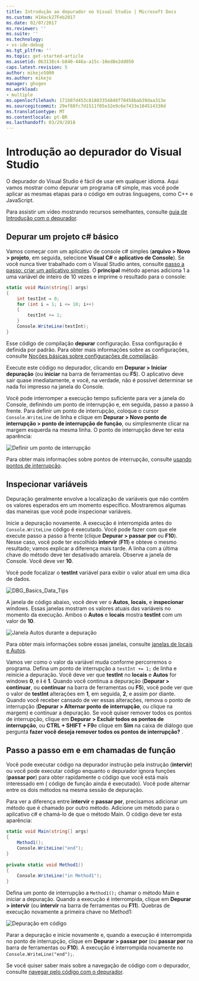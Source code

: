```yaml
---
title: Introdução ao depurador no Visual Studio | Microsoft Docs
ms.custom: H1Hack27Feb2017
ms.date: 02/07/2017
ms.reviewer: ''
ms.suite: ''
ms.technology:
- vs-ide-debug
ms.tgt_pltfrm: ''
ms.topic: get-started-article
ms.assetid: 0b3138c4-b840-446a-a15c-10ed8e2dd050
caps.latest.revision: 5
author: mikejo5000
ms.author: mikejo
manager: ghogen
ms.workload:
- multiple
ms.openlocfilehash: 171b07d453c81883354848f70458bab39daa313e
ms.sourcegitcommit: 29ef88fc7d1511f05e32e9c6e7433e184514330d
ms.translationtype: MT
ms.contentlocale: pt-BR
ms.lasthandoff: 03/29/2018
---
```

# <a name="get-started-with-the-visual-studio-debugger"></a>Introdução ao depurador do Visual Studio
O depurador do Visual Studio é fácil de usar em qualquer idioma. Aqui vamos mostrar como depurar um programa c# simple, mas você pode aplicar as mesmas etapas para o código em outras linguagens, como C++ e JavaScript.

Para assistir um vídeo mostrando recursos semelhantes, consulte [guia de Introdução com o depurador](https://www.youtube.com/watch?v=FtGCi5j30YU&list=PLReL099Y5nRfw6VNvzMkv0sabT2crbSpK&index=6).
  
##  <a name="BKMK_Start_debugging_a_VS_project"></a> Depurar um projeto c# básico  
 Vamos começar com um aplicativo de console c# simples (**arquivo > Novo > projeto**, em seguida, selecione **Visual C#** e **aplicativo de Console**). Se você nunca tiver trabalhado com o Visual Studio antes, consulte [passo a passo: criar um aplicativo simples](../ide/walkthrough-create-a-simple-application-with-visual-csharp-or-visual-basic.md). O **principal** método apenas adiciona 1 a uma variável de inteiro de 10 vezes e imprime o resultado para o console:  
  
```csharp  
static void Main(string[] args)  
{  
    int testInt = 0;  
    for (int i = 1; i <= 10; i++)  
    {  
        testInt += 1;  
    }  
    Console.WriteLine(testInt);  
}  
```  
  
 Esse código de compilação **depurar** configuração. Essa configuração é definida por padrão. Para obter mais informações sobre as configurações, consulte [Noções básicas sobre configurações de compilação](../ide/understanding-build-configurations.md).  
  
 Execute este código no depurador, clicando em **Depurar > Iniciar depuração** (ou **iniciar** na barra de ferramentas ou **F5**). O aplicativo deve sair quase imediatamente, e você, na verdade, não é possível determinar se nada foi impresso na janela do Console.  
  
 Você pode interromper a execução tempo suficiente para ver a janela do Console, definindo um ponto de interrupção e, em seguida, passo a passo à frente. Para definir um ponto de interrupção, coloque o cursor `Console.WriteLine` de linha e clique em **Depurar > Novo ponto de interrupção > ponto de interrupção de função**, ou simplesmente clicar na margem esquerda na mesma linha. O ponto de interrupção deve ter esta aparência:  
  
 ![Definir um ponto de interrupção](../debugger/media/getstartedbreakpoint.png "GetStartedBreakpoint")  
  
 Para obter mais informações sobre pontos de interrupção, consulte [usando pontos de interrupção](../debugger/using-breakpoints.md).  
  
##  <a name="BKMK_Inspect_Variables"></a> Inspecionar variáveis  
 Depuração geralmente envolve a localização de variáveis que não contêm os valores esperados em um momento específico. Mostraremos algumas das maneiras que você pode inspecionar variáveis.  
  
 Inicie a depuração novamente. A execução é interrompida antes do `Console.WriteLine` código é executado. Você pode fazer com que ele execute passo a passo à frente (clique **Depurar > passar por** ou **F10**). Nesse caso, você pode ter escolhido **intervir** (**F11**) e obteve o mesmo resultado; vamos explicar a diferença mais tarde. A linha com a última chave do método deve ter desativado amarela. Observe a janela de Console. Você deve ver **10**.  
  
 Você pode focalizar o **testInt** variável para exibir o valor atual em uma dica de dados.  
  
 ![DBG&#95;Basics&#95;Data&#95;Tips](../debugger/media/dbg_basics_data_tips.png "DBG_Basics_Data_Tips")  
  
 A janela de código abaixo, você deve ver o **Autos**, **locais**, e **inspecionar** windows. Essas janelas mostram os valores atuais das variáveis no momento da execução. Ambos o **Autos** e **locais** mostra **testInt** com um valor de **10**.  
  
 ![Janela Autos durante a depuração](../debugger/media/getstartedwindows.png "GetStartedWindows")  
  
 Para obter mais informações sobre essas janelas, consulte [janelas de locais e Autos](../debugger/autos-and-locals-windows.md).  
  
 Vamos ver como o valor da variável muda conforme percorremos o programa. Defina um ponto de interrupção a `testInt += 1;` de linha e reinicie a depuração. Você deve ver que **testInt** no **locais** e **Autos** for windows **0**, e **i** é **1**. Quando você continua a depuração (**Depurar > continuar**, ou **continuar** na barra de ferramentas ou **F5**), você pode ver que o valor de **testInt** alterações em **1**, em seguida, **2**, e assim por diante. Quando você receber cansado de ver essas alterações, remova o ponto de interrupção (**Depurar > Alternar ponto de interrupção**, ou clique na margem) e continuar a depuração. Se você quiser remover todos os pontos de interrupção, clique em **Depurar > Excluir todos os pontos de interrupção**, ou **CTRL + SHIFT + F9**e clique em **Sim** na caixa de diálogo que pergunta **fazer você deseja remover todos os pontos de interrupção?** .  
  
## <a name="stepping-into-and-over-function-calls"></a>Passo a passo em e em chamadas de função  
 Você pode executar código na depurador instrução pela instrução (**intervir**) ou você pode executar código enquanto o depurador ignora funções (**passar por**) para obter rapidamente o código que você está mais interessado em ( código de função ainda é executado). Você pode alternar entre os dois métodos na mesma sessão de depuração.  
  
 Para ver a diferença entre **intervir** e **passar por**, precisamos adicionar um método que é chamado por outro método. Adicione um método para o aplicativo c# e chamá-lo de que o método Main. O código deve ter esta aparência:  
  
```csharp  
static void Main(string[] args)  
{  
    Method1();  
    Console.WriteLine("end");  
}  
  
private static void Method1()  
{  
    Console.WriteLine("in Method1");  
}  
```  
  
 Defina um ponto de interrupção a `Method1();` chamar o método Main e iniciar a depuração. Quando a execução é interrompida, clique em **Depurar > intervir** (ou **intervir** na barra de ferramentas ou **F11**). Quebras de execução novamente a primeira chave no Method1:  
  
 ![Depuração em código](../debugger/media/getstartedstepinto.png "GetStartedStepInto")  
  
 Parar a depuração e inicie novamente e, quando a execução é interrompida no ponto de interrupção, clique em **Depurar > passar por** (ou **passar por** na barra de ferramentas ou **F10**). A execução é interrompida novamente no `Console.WriteLine("end");`.  
  
 Se você quiser saber mais sobre a navegação de código com o depurador, consulte [navegar pelo código com o depurador](../debugger/navigating-through-code-with-the-debugger.md).